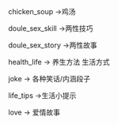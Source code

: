 chicken_soup ->鸡汤

doule_sex_skill ->两性技巧

doule_sex_story ->两性故事

health_life -> 养生方法 生活方式

joke -> 各种笑话/内涵段子

life_tips ->生活小提示

love -> 爱情故事


